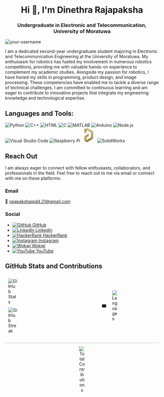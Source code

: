 <h1 align="center">Hi 👋, I'm Dinethra Rajapaksha</h1>
<h3 align="center">Undergraduate in Electronic and Telecommunication, University of Moratuwa</h3>

<!-- Profile Views -->
<p>
  <img src="https://komarev.com/ghpvc/?username=your-username&label=Profile%20views&color=0e75b6&style=flat" alt="your-username" />


</p>

<!-- Introduction -->
<p>
  I am a dedicated second-year undergraduate student majoring in Electronic and Telecommunication Engineering at the University of Moratuwa. My enthusiasm for robotics has fueled my involvement in numerous robotics competitions, providing me with valuable hands-on experience to complement my academic studies. Alongside my passion for robotics, I have honed my skills in programming, product design, and image processing. These competencies have enabled me to tackle a diverse range of technical challenges. I am committed to continuous learning and am eager to contribute to innovative projects that integrate my engineering knowledge and technological expertise.
</p>




<!-- Languages and Tools -->
<h2>Languages and Tools:</h2>
<p>
  <img src="https://img.icons8.com/color/48/000000/python.png" alt="Python"/>
  <img src="https://img.icons8.com/color/48/000000/c-plus-plus-logo.png" alt="C++"/>
  <img src="https://img.icons8.com/color/48/000000/html-5.png" alt="HTML"/>
  <img src="https://img.icons8.com/color/48/000000/c-programming.png" alt="C"/>
  <img src="https://upload.wikimedia.org/wikipedia/commons/2/21/Matlab_Logo.png" alt="MATLAB" width="48" height="48"/>
  <img src="https://img.icons8.com/color/48/000000/arduino.png" alt="Arduino"/>
  <img src="https://img.icons8.com/color/48/000000/nodejs.png" alt="Node.js"/>
  <img src="https://img.icons8.com/color/48/000000/visual-studio-code-2019.png" alt="Visual Studio Code"/>
  <img src="https://img.icons8.com/color/48/000000/raspberry-pi.png" alt="Raspberry Pi"/>
  <img src="https://github.com/github/explore/raw/main/topics/altium-designer/altium-designer.png" alt="Altium" width="48" height="48"/>
  <img src="https://img.icons8.com/color/48/000000/solidworks.png" alt="SolidWorks"/>
</p>

<!-- Reach Out -->
<h2>Reach Out</h2>
<p>
  I am always eager to connect with fellow enthusiasts, collaborators, and professionals in the field. Feel free to reach out to me via email or connect with me on these platforms:
</p>

<!-- Main Contact -->
<h3>Email</h3>
<p>
  📧 <a href="rajapakshaipdd.21@gmail.com">rajapakshaipdd.21@gmail.com</a>
</p>

<!-- Social Links -->
<h3>Social</h3>
<ul>
  <li>
    <a href="https://github.com/DinethraDivanjana2001"><img src="https://img.icons8.com/fluent/24/000000/github.png" alt="GitHub"/> GitHub</a>
  </li>
  <li>
    <a href="https://www.linkedin.com/in/dinethra-rajapaksha-570b67229/"><img src="https://img.icons8.com/fluent/24/000000/linkedin.png" alt="LinkedIn"/> LinkedIn</a>
  </li>
  <li>
    <a href="https://www.hackerrank.com/profile/divanjanad"><img src="https://img.icons8.com/windows/24/000000/hackerrank.png" alt="HackerRank"/> HackerRank</a>
  </li>
  <li>
    <a href=" "><img src="https://img.icons8.com/fluent/24/000000/instagram-new.png" alt="Instagram"/> Instagram</a>
  </li>
  <li>
    <a href="https://wokwi.com/makers/dinethra_divanjana"><img src="https://img.icons8.com/color/24/000000/wokwi.png" alt="Wokwi"/> Wokwi</a>
  </li>
  <li>
    <a href="https://www.youtube.com/channel/UCSnfmMG5RRsZkcgZuRRlQRw"><img src="https://img.icons8.com/fluent/24/000000/youtube-play.png" alt="YouTube"/> YouTube</a>
  </li>
</ul>





<!-- GitHub Stats and Contributions Section -->
<h2>GitHub Stats and Contributions</h2>

<div style="display: flex; flex-wrap: wrap; justify-content: space-between; align-items: center; border-bottom: 2px solid #ddd; padding-bottom: 20px;">

  <!-- Left Side: GitHub Stats and Contributions -->
  <div style="flex: 2; margin: 10px;">
    <!-- GitHub Stats Card -->
    <div style="margin-bottom: 10px;">
      <img src="https://github-readme-stats.vercel.app/api?username=DinethraDivanjana2001&show_icons=true&theme=dark&hide_border=true" alt="GitHub Stats" style="width: 60%; max-width: 30px; height: auto;" />
    </div>
    <!-- GitHub Streak Stats -->
    <div>
      <img src="https://github-readme-streak-stats.herokuapp.com/?user=DinethraDivanjana2001&theme=dark&hide_border=true" alt="GitHub Streak" style="width: 60%; max-width: 30px; height: auto;" />
    </div>
  </div>

  <!-- Divider Line -->
  <div style="flex: 0.1; text-align: center; margin: 10px;">
    <hr style="border: none; border-left: 2px solid #ddd; height: 10px;" />
  </div>

  <!-- Right Side: Top Languages -->
  <div style="flex: 1; margin: 10px;">
    <img src="https://github-readme-stats.vercel.app/api/top-langs/?username=DinethraDivanjana2001&layout=compact&theme=dark&hide_border=true" alt="Languages" style="width: 60%; max-width: 20px; height: auto;" />
  </div>

</div>

<!-- Total Contributions Badge -->
<div style="text-align: center; margin: 10px;">
  <img src="https://img.shields.io/github/contributors/DinethraDivanjana2001/your-repo?style=flat-square&color=blue" alt="Total Contributions" style="max-width: 20px; height: suto;" />
</div>




